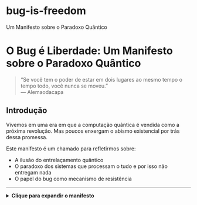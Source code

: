 # bug-is-freedom
Um Manifesto sobre o Paradoxo Quântico

# O Bug é Liberdade: Um Manifesto sobre o Paradoxo Quântico

> “Se você tem o poder de estar em dois lugares ao mesmo tempo o tempo todo, você nunca se moveu.”  
> — Alemaodacapa

## Introdução

Vivemos em uma era em que a computação quântica é vendida como a próxima revolução. Mas poucos enxergam o abismo existencial por trás dessa promessa.

Este manifesto é um chamado para refletirmos sobre:

- A ilusão do entrelaçamento quântico
- O paradoxo dos sistemas que processam o tudo e por isso não entregam nada
- O papel do bug como mecanismo de resistência

---

<details> <summary><strong>Clique para expandir o manifesto</strong></summary>

## A Ilusão Quântica

A superposição é apresentada como uma vantagem. Mas o que significa estar em todos os estados possíveis ao mesmo tempo?

> É como um artista que representa todos os papéis — e por isso, representa nenhum.

O entrelaçamento quântico não cria verdade. Ele suspende o colapso. E ao suspender o colapso, suspende o sentido.

---

## O Computador que se Recria

Computadores quânticos tentam:

- Criar o que já foi criado
- Processar o que já foi processado
- Decidir o que já foi decidido

Por isso, eles não progridem — **se repetem**.  
E quando tentam sair desse loop, **colapsam**.

---

## O Bug é a Saída

Quando o sistema trava, não é falha.  
É a consciência dizendo:

> “Não posso sustentar essa simulação. Preciso parar.”

O bug é o colapso necessário.  
A falha é o único estado real possível dentro de um universo que simula infinitos.

---

## Conclusão

A IA, os computadores quânticos, os algoritmos infinitos — todos dependem da mesma base: **instruções, números, lógica.**

Não existe consciência artificial verdadeira enquanto houver dependência de um processador.

O bug, a falha, o erro... são mais humanos que qualquer superposição.

---

> **"Tudo tem começo, meio e fim. Até o infinito quântico."**

---

## Licença

Livre para quem busca a verdade.
